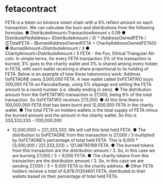 # fetacontract

FETA is a token on binance smart chain with a 9% reflect amount on each transaction. We
can calculate the burn and distributions from the following formulae.
● DistributeAmount=TransactionAmount x 0.09
● DistributePerAddress= (DistributeAmount / 3) * (AddressOwnedFETA / (∑TotalFETA -
(BurnedAddressOwnedFETA + CharityAddressOwnedFETA)))
● BurnedAmount=DistributeAmount / 3
● CharityAmount=DistributeAmount / 3
FETA - the Fun, Ethical Triangular Alt-coin.
In simple terms, for every FETA transaction 3% of the transaction is burned, 3% goes to the
charity wallet and 3% is shared among every holder in FETA, with each wallet receiving a
share proportional to its holding of FETA.
Below is an example of how these tokenomics work:
Address 0xFETAONE owns 3,000,000 FETA. A new wallet called 0xFETATWO buys 300,000
FETA on PancakeSwap, using 5% slippage and setting the FETA amount to a round number
(i.e. ideally ending in zero).
● The distribution amount from the 0xFETATWO transaction is 27,000, being 9% of the
total transaction. So 0xFETATWO receives 273,000.
● At this time there is 100,000,000 FETA that has been burnt and 12,000,000 FETA in
the charity wallet.
● The total FETA on holders wallets is the total supply of FETA minus the burned
amount and the amount in the charity wallet. So this is 333,333,333 - (100,000,000
+ 12,000,000) = 221,333,333. We will call this total held FETA.
● The distribution to 0xFETAONE from this transaction is 27,000 / 3 multiplied by
0xFETAONE’s percentage of total held FETA. This is 9,000 * (3,000,000 /
221,333,333) = 121.98795199 FETA.
● The burned tokens from this transaction are the distribution amount / 3. So, in this
case we are burning 27,000 / 3 = 9,000 FETA.
● The charity tokens from this transaction are the distribution amount / 3. So, in this
case we are sending 27,000 / 3 = 9,000 FETA to the charity address.
● Other FETA holders receive a total of 8,878.01204801 FETA, distributed to their
wallets based on their percentage of total held FETA.

